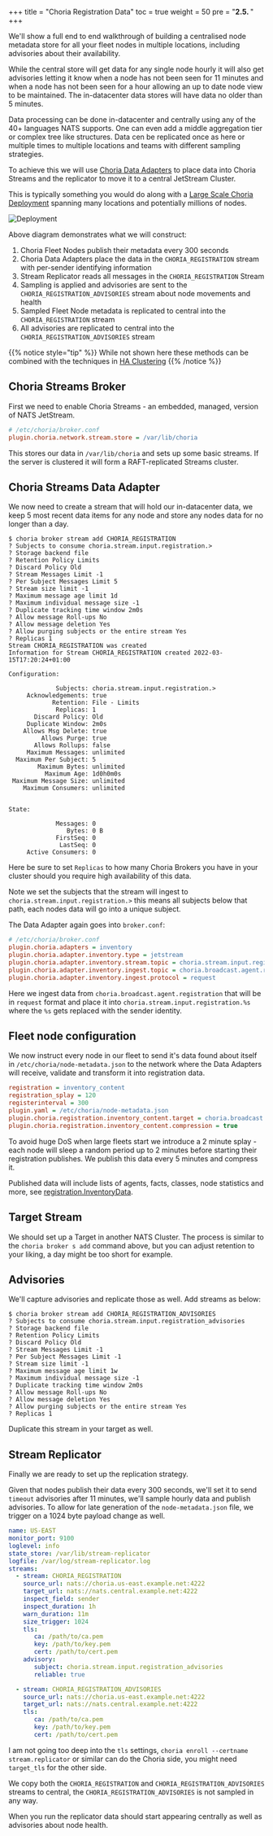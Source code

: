 +++
title = "Choria Registration Data"
toc = true
weight = 50
pre = "<b>2.5. </b>"
+++

We'll show a full end to end walkthrough of building a centralised node metadata store for all your fleet nodes in multiple locations, including advisories about their availability.

While the central store will get data for any single node hourly it will also get advisories letting it know when a node has not been seen for 11 minutes and when a node has not been seen for a hour allowing an up to date node view to be maintained. The in-datacenter data stores will have data no older than 5 minutes.

Data processing can be done in-datacenter and centrally using any of the 40+ languages NATS supports. One can even add a middle aggregation tier or complex tree like structures.  Data cen be replicated once as here or multiple times to multiple locations and teams with different sampling strategies.

To achieve this we will use [Choria Data Adapters](https://choria.io/docs/adapters/) to place data into Choria Streams and the replicator to move it to a central JetStream Cluster.

This is typically something you would do along with a [Large Scale Choria Deployment](https://choria.io/docs/concepts/large_scale/) spanning many locations and potentially millions of nodes.

![Deployment](/choria-fleet.png)

Above diagram demonstrates what we will construct:

1. Choria Fleet Nodes publish their metadata every 300 seconds
2. Choria Data Adapters place the data in the `CHORIA_REGISTRATION` stream with per-sender identifying information
3. Stream Replicator reads all messages in the `CHORIA_REGISTRATION` Stream
4. Sampling is applied and advisories are sent to the `CHORIA_REGISTRATION_ADVISORIES` stream about node movements and health
5. Sampled Fleet Node metadata is replicated to central into the `CHORIA_REGISTRATION` stream
6. All advisories are replicated to central into the `CHORIA_REGISTRATION_ADVISORIES` stream

{{% notice style="tip" %}}
While not shown here these methods can be combined with the techniques in [HA Clustering](../clustering)
{{% /notice %}}

## Choria Streams Broker

First we need to enable Choria Streams - an embedded, managed, version of NATS JetStream.

```ini
# /etc/choria/broker.conf
plugin.choria.network.stream.store = /var/lib/choria
```

This stores our data in `/var/lib/choria` and sets up some basic streams.  If the server is clustered it will form a RAFT-replicated Streams cluster.

## Choria Streams Data Adapter

We now need to create a stream that will hold our in-datacenter data, we keep 5 most recent data items for any node and store any nodes data for no longer than a day.

```
$ choria broker stream add CHORIA_REGISTRATION
? Subjects to consume choria.stream.input.registration.>
? Storage backend file
? Retention Policy Limits
? Discard Policy Old
? Stream Messages Limit -1
? Per Subject Messages Limit 5
? Stream size limit -1
? Maximum message age limit 1d
? Maximum individual message size -1
? Duplicate tracking time window 2m0s
? Allow message Roll-ups No
? Allow message deletion Yes
? Allow purging subjects or the entire stream Yes
? Replicas 1
Stream CHORIA_REGISTRATION was created
Information for Stream CHORIA_REGISTRATION created 2022-03-15T17:20:24+01:00

Configuration:

             Subjects: choria.stream.input.registration.>
     Acknowledgements: true
            Retention: File - Limits
             Replicas: 1
       Discard Policy: Old
     Duplicate Window: 2m0s
    Allows Msg Delete: true
         Allows Purge: true
       Allows Rollups: false
     Maximum Messages: unlimited
  Maximum Per Subject: 5
        Maximum Bytes: unlimited
          Maximum Age: 1d0h0m0s
 Maximum Message Size: unlimited
    Maximum Consumers: unlimited


State:

             Messages: 0
                Bytes: 0 B
             FirstSeq: 0
              LastSeq: 0
     Active Consumers: 0
```

Here be sure to set `Replicas` to how many Choria Brokers you have in your cluster should you require high availability of this data.

Note we set the subjects that the stream will ingest to `choria.stream.input.registration.>` this means all subjects below that path, each nodes data will go into a unique subject.

The Data Adapter again goes into `broker.conf`:

```ini
# /etc/choria/broker.conf
plugin.choria.adapters = inventory
plugin.choria.adapter.inventory.type = jetstream
plugin.choria.adapter.inventory.stream.topic = choria.stream.input.registration.%s
plugin.choria.adapter.inventory.ingest.topic = choria.broadcast.agent.registration
plugin.choria.adapter.inventory.ingest.protocol = request
```

Here we ingest data from `choria.broadcast.agent.registration` that will be in `request` format and place it into `choria.stream.input.registration.%s` where the `%s` gets replaced with the sender identity.

## Fleet node configuration

We now instruct every node in our fleet to send it's data found about itself in `/etc/choria/node-metadata.json` to the network where the Data Adapters will receive, validate and transform it into registration data.

```ini
registration = inventory_content
registration_splay = 120
registerinterval = 300
plugin.yaml = /etc/choria/node-metadata.json
plugin.choria.registration.inventory_content.target = choria.broadcast.agent.registration
plugin.choria.registration.inventory_content.compression = true
```

To avoid huge DoS when large fleets start we introduce a 2 minute splay - each node will sleep a random period up to 2 minutes before starting their registration publishes. We publish this data every 5 minutes and compress it.

Published data will include lists of agents, facts, classes, node statistics and more, see [registration.InventoryData](https://pkg.go.dev/github.com/choria-io/go-choria@v0.25.1/providers/registration#InventoryData).

## Target Stream

We should set up a Target in another NATS Cluster. The process is similar to the `choria broker s add` command above, but you can adjust retention to your liking, a day might be too short for example.

## Advisories

We'll capture advisories and replicate those as well.  Add streams as below:

```
$ choria broker stream add CHORIA_REGISTRATION_ADVISORIES
? Subjects to consume choria.stream.input.registration_advisories
? Storage backend file
? Retention Policy Limits
? Discard Policy Old
? Stream Messages Limit -1
? Per Subject Messages Limit -1
? Stream size limit -1
? Maximum message age limit 1w
? Maximum individual message size -1
? Duplicate tracking time window 2m0s
? Allow message Roll-ups No
? Allow message deletion Yes
? Allow purging subjects or the entire stream Yes
? Replicas 1
```

Duplicate this stream in your target as well.

## Stream Replicator

Finally we are ready to set up the replication strategy.

Given that nodes publish their data every 300 seconds, we'll set it to send `timeout` advisories after 11 minutes, we'll sample hourly data and publish advisories. To allow for late generation of the `node-metadata.json` file, we trigger on a 1024 byte payload change as well.


```yaml
name: US-EAST
monitor_port: 9100
loglevel: info
state_store: /var/lib/stream-replicator
logfile: /var/log/stream-replicator.log
streams: 
  - stream: CHORIA_REGISTRATION
    source_url: nats://choria.us-east.example.net:4222
    target_url: nats://nats.central.example.net:4222
    inspect_field: sender
    inspect_duration: 1h
    warn_duration: 11m
    size_trigger: 1024
    tls:
       ca: /path/to/ca.pem
       key: /path/to/key.pem
       cert: /path/to/cert.pem
    advisory:
       subject: choria.stream.input.registration_advisories
       reliable: true

  - stream: CHORIA_REGISTRATION_ADVISORIES
    source_url: nats://choria.us-east.example.net:4222
    target_url: nats://nats.central.example.net:4222
    tls:
       ca: /path/to/ca.pem
       key: /path/to/key.pem
       cert: /path/to/cert.pem
```

I am not going too deep into the `tls` settings, `choria enroll --certname stream.replicator` or similar can do the Choria side, you might need `target_tls` for the other side.

We copy both the `CHORIA_REGISTRATION` and `CHORIA_REGISTRATION_ADVISORIES` streams to central, the `CHORIA_REGISTRATION_ADVISORIES` is not sampled in any way.

When you run the replicator data should start appearing centrally as well as advisories about node health.
